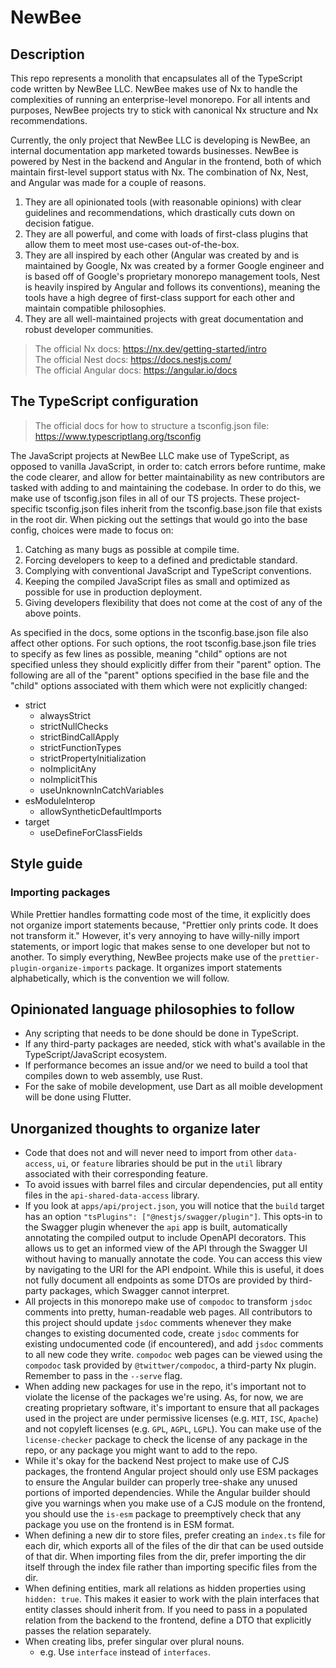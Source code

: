 # NewBee

## Description

This repo represents a monolith that encapsulates all of the TypeScript code written by NewBee LLC. NewBee makes use of Nx to handle the complexities of running an enterprise-level monorepo. For all intents and purposes, NewBee projects try to stick with canonical Nx structure and Nx recommendations.

Currently, the only project that NewBee LLC is developing is NewBee, an internal documentation app marketed towards businesses. NewBee is powered by Nest in the backend and Angular in the frontend, both of which maintain first-level support status with Nx. The combination of Nx, Nest, and Angular was made for a couple of reasons.

1. They are all opinionated tools (with reasonable opinions) with clear guidelines and recommendations, which drastically cuts down on decision fatigue.
2. They are all powerful, and come with loads of first-class plugins that allow them to meet most use-cases out-of-the-box.
3. They are all inspired by each other (Angular was created by and is maintained by Google, Nx was created by a former Google engineer and is based off of Google's proprietary monorepo management tools, Nest is heavily inspired by Angular and follows its conventions), meaning the tools have a high degree of first-class support for each other and maintain compatible philosophies.
4. They are all well-maintained projects with great documentation and robust developer communities.

> The official Nx docs: <https://nx.dev/getting-started/intro>  
> The official Nest docs: <https://docs.nestjs.com/>  
> The official Angular docs: <https://angular.io/docs>  

## The TypeScript configuration

> The official docs for how to structure a tsconfig.json file: <https://www.typescriptlang.org/tsconfig>

The JavaScript projects at NewBee LLC make use of TypeScript, as opposed to vanilla JavaScript, in order to: catch errors before runtime, make the code clearer, and allow for better maintainability as new contributors are tasked with adding to and maintaining the codebase. In order to do this, we make use of tsconfig.json files in all of our TS projects. These project-specific tsconfig.json files inherit from the tsconfig.base.json file that exists in the root dir. When picking out the settings that would go into the base config, choices were made to focus on:

1. Catching as many bugs as possible at compile time.
2. Forcing developers to keep to a defined and predictable standard.
3. Complying with conventional JavaScript and TypeScript conventions.
4. Keeping the compiled JavaScript files as small and optimized as possible for use in production deployment.
5. Giving developers flexibility that does not come at the cost of any of the above points.

As specified in the docs, some options in the tsconfig.base.json file also affect other options. For such options, the root tsconfig.base.json file tries to specify as few lines as possible, meaning "child" options are not specified unless they should explicitly differ from their "parent" option. The following are all of the "parent" options specified in the base file and the "child" options associated with them which were not explicitly changed:

- strict
  - alwaysStrict
  - strictNullChecks
  - strictBindCallApply
  - strictFunctionTypes
  - strictPropertyInitialization
  - noImplicitAny
  - noImplicitThis
  - useUnknownInCatchVariables
- esModuleInterop
  - allowSyntheticDefaultImports
- target
  - useDefineForClassFields

## Style guide

### Importing packages

While Prettier handles formatting code most of the time, it explicitly does not organize import statements because, "Prettier only prints code. It does not transform it." However, it's very annoying to have willy-nilly import statements, or import logic that makes sense to one developer but not to another. To simply everything, NewBee projects make use of the `prettier-plugin-organize-imports` package. It organizes import statements alphabetically, which is the convention we will follow.

## Opinionated language philosophies to follow

- Any scripting that needs to be done should be done in TypeScript.
- If any third-party packages are needed, stick with what's available in the TypeScript/JavaScript ecosystem.
- If performance becomes an issue and/or we need to build a tool that compiles down to web assembly, use Rust.
- For the sake of mobile development, use Dart as all moible development will be done using Flutter.

## Unorganized thoughts to organize later

- Code that does not and will never need to import from other `data-access`, `ui`, or `feature` libraries should be put in the `util` library associated with their corresponding feature.
- To avoid issues with barrel files and circular dependencies, put all entity files in the `api-shared-data-access` library.
- If you look at `apps/api/project.json`, you will notice that the `build` target has an option `"tsPlugins": ["@nestjs/swagger/plugin"]`. This opts-in to the Swagger plugin whenever the `api` app is built, automatically annotating the compiled output to include OpenAPI decorators. This allows us to get an informed view of the API through the Swagger UI without having to manually annotate the code. You can access this view by navigating to the URI for the API endpoint. While this is useful, it does not fully document all endpoints as some DTOs are provided by third-party packages, which Swagger cannot interpret.
- All projects in this monorepo make use of `compodoc` to transform `jsdoc` comments into pretty, human-readable web pages. All contributors to this project should update `jsdoc` comments whenever they make changes to existing documented code, create `jsdoc` comments for existing undocumented code (if encountered), and add `jsdoc` comments to all new code they write. `compodoc` web pages can be viewed using the `compodoc` task provided by `@twittwer/compodoc`, a third-party Nx plugin. Remember to pass in the `--serve` flag.
- When adding new packages for use in the repo, it's important not to violate the license of the packages we're using. As, for now, we are creating proprietary software, it's important to ensure that all packages used in the project are under permissive licenses (e.g. `MIT`, `ISC`, `Apache`) and not copyleft licenses (e.g. `GPL`, `AGPL`, `LGPL`). You can make use of the `license-checker` package to check the license of any package in the repo, or any package you might want to add to the repo.
- While it's okay for the backend Nest project to make use of CJS packages, the frontend Angular project should only use ESM packages to ensure the Angular builder can properly tree-shake any unused portions of imported dependencies. While the Angular builder should give you warnings when you make use of a CJS module on the frontend, you should use the `is-esm` package to preemptively check that any package you use on the frontend is in ESM format.
- When defining a new dir to store files, prefer creating an `index.ts` file for each dir, which exports all of the files of the dir that can be used outside of that dir. When importing files from the dir, prefer importing the dir itself through the index file rather than importing specific files from the dir.
- When defining entities, mark all relations as hidden properties using `hidden: true`. This makes it easier to work with the plain interfaces that entity classes should inherit from. If you need to pass in a populated relation from the backend to the frontend, define a DTO that explicitly passes the relation separately.
- When creating libs, prefer singular over plural nouns.
  - e.g. Use `interface` instead of `interfaces`.
